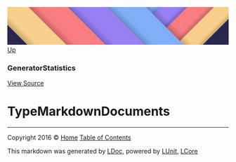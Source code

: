![](../Content/LDoc-banner-small.png "")
[Up](GeneratorStatistics.md)

### GeneratorStatistics
[View Source](../Markdown/Statistics/GeneratorStatistics.cs)

# TypeMarkdownDocuments



---

Copyright 2016 &copy; [Home](../../README.md) [Table of Contents](../../TableOfContents.md)

This markdown was generated by [LDoc](https://github.com/CodeSingularity/LDoc), powered by [LUnit](https://github.com/CodeSingularity/LUnit), [LCore](https://github.com/CodeSingularity/LCore)
